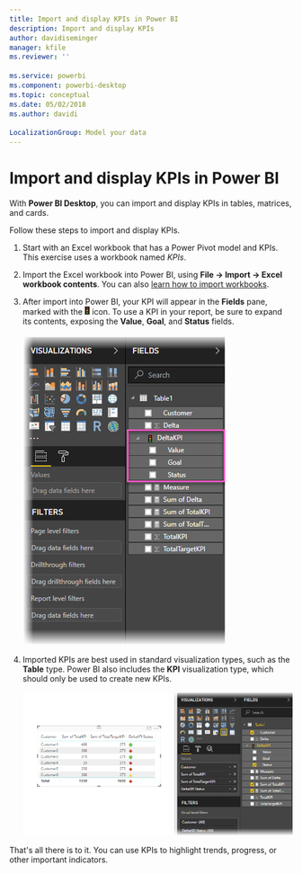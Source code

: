 ```yaml
---
title: Import and display KPIs in Power BI
description: Import and display KPIs
author: davidiseminger
manager: kfile
ms.reviewer: ''

ms.service: powerbi
ms.component: powerbi-desktop
ms.topic: conceptual
ms.date: 05/02/2018
ms.author: davidi

LocalizationGroup: Model your data
---
```


# Import and display KPIs in Power BI
With **Power BI Desktop**, you can import and display KPIs in tables, matrices, and cards.

Follow these steps to import and display KPIs.

1. Start with an Excel workbook that has a Power Pivot model and KPIs. This exercise uses a workbook named *KPIs*.

1. Import the Excel workbook into Power BI, using **File -> Import -> Excel workbook contents**. You can also [learn how to import workbooks](desktop-import-excel-workbooks.md). 

1. After import into Power BI, your KPI will appear in the **Fields** pane, marked with the ![traffic light](media/desktop-import-and-display-kpis/traffic.png) icon. To use a KPI in your report, be sure to expand its contents, exposing the **Value**, **Goal**, and **Status** fields.

    ![](media/desktop-import-and-display-kpis/desktoppreviewfeatureon2.png)

1. Imported KPIs are best used in standard visualization types, such as the **Table** type. Power BI also includes the **KPI** visualization type, which should only be used to create new KPIs.
   
    ![](media/desktop-import-and-display-kpis/desktoppreviewfeatureon3.png)

That's all there is to it. You can use KPIs to highlight trends, progress, or other important indicators.
